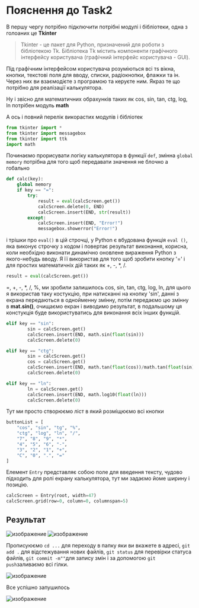 # Пояснення до Task2

В першу чергу потрібно підключити потрібні модулі і бібліотеки, одна з голоаних це __Tkinter__

> Tkinter - це пакет для Python, призначений для роботи з бібліотекою Tk. Бібліотека Tk містить компоненти графічного інтерфейсу користувача (графічний інтерфейс користувача - GUI).

Під графічним інтерфейсом користувача розуміються всі тs вікна, кнопки, текстові поля для вводу, списки, радіокнопки, флажки та ін. Через них ви взаємодієте з програмою та керуєте ним. Якраз те що потрібно для реалізації калькулятора.

Ну і звісно для математичних обрахунків таких як cos, sin, tan, ctg, log, ln потрібен модуль __math__

А ось і повний перелік викорастих модулів і бібліотек
```python
from tkinter import *
from tkinter import messagebox
from tkinter import ttk
import math
```
Починаємо прорисувати логіку калькулятора в функції `def`, змінна `global memory` потрібна для того щоб передавати значення не блочно а гобально
```python
def calc(key):
    global memory
    if key == "=":
        try:
            result = eval(calcScreen.get())
            calcScreen.delete(0, END)
            calcScreen.insert(END, str(result))
        except:
            calcScreen.insert(END, "Error!")
            messagebox.showerror("Error!")
```
і трішки про `eval()` в цій строчці, у Python є вбудована функція `eval ()`, яка виконує строчку з кодом і повертає результат виконання, корисна, коли необхідно виконати динамічно оновлене вираження Python з якого-небудь вводу. Я її використав для того щоб зробити кнопку '=' і для простих математичніх дій таких як +, -, *, /.

```python
result = eval(calcScreen.get())
```

=, +, -, *, /, %, ми зробили залишилось cos, sin, tan, ctg, log, ln, для цього я використав таку костукцію, при натисканні на кнопку 'sin', данні з екрана передаються в однойменну змінну, потім передаємо цю змінну в __mat.sin()__, очищаємо екран і виводимо результат, в подальшому ця констукція буде використуватись для виконання всіх інших функцій.   
```python
elif key == "sin":
        sin = calcScreen.get()
        calcScreen.insert(END, math.sin(float(sin)))
        calcScreen.delete(0)
```
```python
elif key == "ctg":
        sin = calcScreen.get()
        cos = calcScreen.get()
        calcScreen.insert(END, math.tan(float(cos))/math.tan(float(sin)))
        calcScreen.delete(0)
```

```python
elif key == "ln":
        ln = calcScreen.get()
        calcScreen.insert(END, math.log10(float(ln)))
        calcScreen.delete(0)
```

Тут ми просто створюємо ліст в який розміщюємо всі кнопки

```python 
buttonList = [
    "cos", "sin", "tg", "%",
    "ctg", "log", "ln", "/",
    "7", "8", "9", "*",
    "4", "5", "6", "-",
    "3", "2", "1", "+",
    "C", "0", ".", "="
]
```

Елемент `Entry` представляє собою поле для введення тексту, чудово підходить для ролі екрану калькулятора, тут ми задаємо йомe ширину і позицію.
```python
calcScreen = Entry(root, width=47)
calcScreen.grid(row=0, column=0, columnspan=5)
```

## Результат

![изображение](https://user-images.githubusercontent.com/50421230/125207398-cb5f7500-e294-11eb-988d-d54421308b15.png)  ![изображение](https://user-images.githubusercontent.com/50421230/125207402-dca88180-e294-11eb-9c99-9606ebdac81c.png)


Прописуюємо `cd ...` для переходу в папку яки ви вкажете в адресі, `git add .` для відстежування нових файлів, `git status` для перевірки статуса файлів, `git commit -m""`для запису змін і за допомогою `git push`заливаємо всі гілки.

![изображение](https://user-images.githubusercontent.com/50421230/125200296-1a94ae00-e273-11eb-9ba3-4c8093ea4fc2.png)

Все успішно запушилось

![изображение](https://user-images.githubusercontent.com/50421230/125205471-196f7b00-e28b-11eb-9a5d-cc6bc0ee20aa.png)

